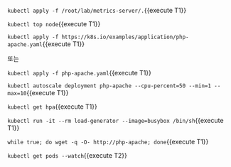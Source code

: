 



`kubectl apply -f /root/lab/metrics-server/.`{{execute T1}}

`kubectl top node`{{execute T1}}


`kubectl apply -f https://k8s.io/examples/application/php-apache.yaml`{{execute T1}}

또는

`kubectl apply -f php-apache.yaml`{{execute T1}}




`kubectl autoscale deployment php-apache --cpu-percent=50 --min=1 --max=10`{{execute T1}}



`kubectl get hpa`{{execute T1}}



`kubectl run -it --rm load-generator --image=busybox /bin/sh`{{execute T1}}

`while true; do wget -q -O- http://php-apache; done`{{execute T1}}


`kubectl get pods --watch`{{execute T2}}
